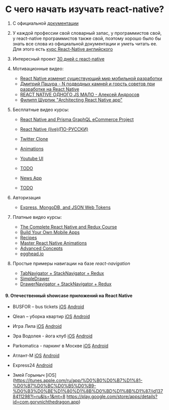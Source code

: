 # C чего начать изучать react-native?

1. С официальной [документации](https://facebook.github.io/react-native/docs/getting-started.html)

2. У каждой профессии свой словарный запас, у программистов свой, у react-native программистов также свой, поэтому хорошо было бы знать все слова из официальной документации и уметь читать ее. Для этого есть [курс React-Native английского](https://www.memrise.com/course/1450006/react-react-native/)

3. Интересный проект [30 дней с react-native](https://github.com/fangwei716/30-days-of-react-native)

4. Мотивационные видео:
    * [React Native изменит существующий мир мобильной разработки](https://www.youtube.com/watch?v=Fdi6YcmBVG8&t=9s)
    * [Дмитрий Пацура - N подводных камней и горсть советов при разработке на React Native](https://youtu.be/qehnKIu30mY) 
    * [REACT NATIVE ОДНОГО JS МАЛО - Алексей Андросов](https://www.youtube.com/watch?v=RwTmWpZ0MyA)
    * [Филипп Шурпик "Architecting React Native app"](https://www.youtube.com/watch?v=3MmwAW1VnGo)

5. Бесплатные видео курсы:
    * [React Native and Prisma GraphQL eCommerce Project](https://www.youtube.com/playlist?list=PLN3n1USn4xlmqhVdKMurNREwtiUpq-SFy)
    
    * [React Native (live)(ПО-РУССКИ)](https://youtu.be/BbqY_AyF_IM)
    * [Twitter Clone](https://github.com/react-native-village/react-native-video-tutorial)
    * [Animations](https://www.youtube.com/watch?v=XKgfszmI1bk)
    * [Youtube UI](https://www.youtube.com/watch?v=LdKtugH-sb8)
    * [TODO](https://www.youtube.com/watch?v=xb8uTN3qiUI)
    * [News App](https://www.youtube.com/watch?v=8id-MphYTAo)
    * [TODO](https://www.youtube.com/watch?v=AV41HahZEpU)
    
6. Авторизация 
    * [Express, MongoDB, and JSON Web Tokens](https://medium.com/handlebar-labs/graphql-authentication-with-react-native-apollo-part-1-2-9613aacd80b3)
    
7. Платные видео курсы:
    * [The Complete React Native and Redux Course](https://www.udemy.com/the-complete-react-native-and-redux-course)
    * [Build Your Own Mobile Apps](https://www.udemy.com/react-native-build-your-own-mobile-apps)
    * [Recipes](https://www.udemy.com/react-native-recipes-volume-1)
    * [Master React Native Animations](https://www.udemy.com/master-react-native-animations)
    * [Advanced Concepts](https://www.udemy.com/react-native-advanced)
    * [egghead.io](https://egghead.io/browse/frameworks/react-native)
    
8. Простые примеры навигации на базе  *react-navigation*
    * [TabNavigator + StackNavigator + Redux](https://github.com/react-native-village/TabStackNavigatorRedux)
    * [SimpleDrawer](https://github.com/react-native-village/SimpleDrawer)
    * [DrawerNavigator + StackNavigator + Redux](https://github.com/react-native-village/DrawerStackNavigatorRedux)

#### 9. Отечественный showcase приложений на React Native
   *  BUSFOR – bus tickets [iOS](https://itunes.apple.com/app/busfor-bilety-na-avtobusy/id1029817513?ls=1&mt=8) [Android](https://play.google.com/store/apps/details?id=com.busfor.Busfor)

   *  Qlean – уборка квартир [iOS](https://itunes.apple.com/app/id1011771034?mt=8) [Android](https://play.google.com/store/apps/details?id=com.qlean.qlean)

   *  Игра Лила [iOS](https://itunes.apple.com/ru/app/дхарма/id1296604457?mt=8) [Android](https://play.google.com/store/apps/details?id=com.dharma)
   
   *  Эра Водолея - йога клуб [iOS](https://itunes.apple.com/app/id1313316908) [Android](https://play.google.com/store/apps/details?id=com.aquarianage)
   
   *  Parkomatica  - паркинг в Москве [iOS](https://itunes.apple.com/us/app/parkomatica-moscow-parking/id1268850750?mt=8) [Android](https://play.google.com/store/apps/details?id=ru.parkomatica&hl=ru)
      
   *  Атлант-М [iOS](https://itunes.apple.com/ru/app/атлант-м/id515931794?mt=8) [Android](https://play.google.com/store/apps/details?id=com.atlantm&hl=ru)
     
   *  Express24 [Android](https://play.google.com/store/apps/details?id=com.uznewmax.theflash) 

   *  Змей Горыныч [iOS](https://itunes.apple.com/ru/app/%D0%B0%D0%B7%D1%81-%D0%B7%D0%BC%D0%B5%D0%B9-%D0%B3%D0%BE%D1%80%D1%8B%D0%BD%D1%8B%D1%87/id1378411298?l=ru&ls=1&mt=8
https://play.google.com/store/apps/details?id=com.gorynichthedragon.app) 
   
